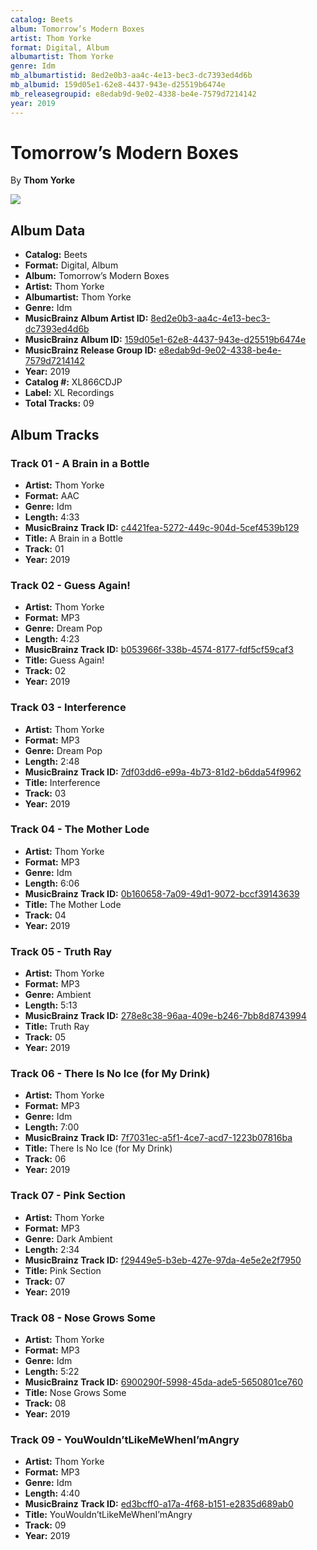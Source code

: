 ```yaml
---
catalog: Beets
album: Tomorrow’s Modern Boxes
artist: Thom Yorke
format: Digital, Album
albumartist: Thom Yorke
genre: Idm
mb_albumartistid: 8ed2e0b3-aa4c-4e13-bec3-dc7393ed4d6b
mb_albumid: 159d05e1-62e8-4437-943e-d25519b6474e
mb_releasegroupid: e8edab9d-9e02-4338-be4e-7579d7214142
year: 2019
---
```


# Tomorrow’s Modern Boxes

By **Thom Yorke**

![](../../assets/beetscovers/Thom_Yorke-Tomorrow’s_Modern_Boxes.jpg)

## Album Data

- **Catalog:** Beets
- **Format:** Digital, Album
- **Album:** Tomorrow’s Modern Boxes
- **Artist:** Thom Yorke
- **Albumartist:** Thom Yorke
- **Genre:** Idm
- **MusicBrainz Album Artist ID:** [8ed2e0b3-aa4c-4e13-bec3-dc7393ed4d6b](https://musicbrainz.org/artist/8ed2e0b3-aa4c-4e13-bec3-dc7393ed4d6b)
- **MusicBrainz Album ID:** [159d05e1-62e8-4437-943e-d25519b6474e](https://musicbrainz.org/release/159d05e1-62e8-4437-943e-d25519b6474e)
- **MusicBrainz Release Group ID:** [e8edab9d-9e02-4338-be4e-7579d7214142](https://musicbrainz.org/release-group/e8edab9d-9e02-4338-be4e-7579d7214142)
- **Year:** 2019
- **Catalog #:** XL866CDJP
- **Label:** XL Recordings
- **Total Tracks:** 09

## Album Tracks

### Track 01 - A Brain in a Bottle

- **Artist:** Thom Yorke
- **Format:** AAC
- **Genre:** Idm
- **Length:** 4:33
- **MusicBrainz Track ID:** [c4421fea-5272-449c-904d-5cef4539b129](https://musicbrainz.org/recording/c4421fea-5272-449c-904d-5cef4539b129)
- **Title:** A Brain in a Bottle
- **Track:** 01
- **Year:** 2019

### Track 02 - Guess Again!

- **Artist:** Thom Yorke
- **Format:** MP3
- **Genre:** Dream Pop
- **Length:** 4:23
- **MusicBrainz Track ID:** [b053966f-338b-4574-8177-fdf5cf59caf3](https://musicbrainz.org/recording/b053966f-338b-4574-8177-fdf5cf59caf3)
- **Title:** Guess Again!
- **Track:** 02
- **Year:** 2019

### Track 03 - Interference

- **Artist:** Thom Yorke
- **Format:** MP3
- **Genre:** Dream Pop
- **Length:** 2:48
- **MusicBrainz Track ID:** [7df03dd6-e99a-4b73-81d2-b6dda54f9962](https://musicbrainz.org/recording/7df03dd6-e99a-4b73-81d2-b6dda54f9962)
- **Title:** Interference
- **Track:** 03
- **Year:** 2019

### Track 04 - The Mother Lode

- **Artist:** Thom Yorke
- **Format:** MP3
- **Genre:** Idm
- **Length:** 6:06
- **MusicBrainz Track ID:** [0b160658-7a09-49d1-9072-bccf39143639](https://musicbrainz.org/recording/0b160658-7a09-49d1-9072-bccf39143639)
- **Title:** The Mother Lode
- **Track:** 04
- **Year:** 2019

### Track 05 - Truth Ray

- **Artist:** Thom Yorke
- **Format:** MP3
- **Genre:** Ambient
- **Length:** 5:13
- **MusicBrainz Track ID:** [278e8c38-96aa-409e-b246-7bb8d8743994](https://musicbrainz.org/recording/278e8c38-96aa-409e-b246-7bb8d8743994)
- **Title:** Truth Ray
- **Track:** 05
- **Year:** 2019

### Track 06 - There Is No Ice (for My Drink)

- **Artist:** Thom Yorke
- **Format:** MP3
- **Genre:** Idm
- **Length:** 7:00
- **MusicBrainz Track ID:** [7f7031ec-a5f1-4ce7-acd7-1223b07816ba](https://musicbrainz.org/recording/7f7031ec-a5f1-4ce7-acd7-1223b07816ba)
- **Title:** There Is No Ice (for My Drink)
- **Track:** 06
- **Year:** 2019

### Track 07 - Pink Section

- **Artist:** Thom Yorke
- **Format:** MP3
- **Genre:** Dark Ambient
- **Length:** 2:34
- **MusicBrainz Track ID:** [f29449e5-b3eb-427e-97da-4e5e2e2f7950](https://musicbrainz.org/recording/f29449e5-b3eb-427e-97da-4e5e2e2f7950)
- **Title:** Pink Section
- **Track:** 07
- **Year:** 2019

### Track 08 - Nose Grows Some

- **Artist:** Thom Yorke
- **Format:** MP3
- **Genre:** Idm
- **Length:** 5:22
- **MusicBrainz Track ID:** [6900290f-5998-45da-ade5-5650801ce760](https://musicbrainz.org/recording/6900290f-5998-45da-ade5-5650801ce760)
- **Title:** Nose Grows Some
- **Track:** 08
- **Year:** 2019

### Track 09 - YouWouldn’tLikeMeWhenI’mAngry

- **Artist:** Thom Yorke
- **Format:** MP3
- **Genre:** Idm
- **Length:** 4:40
- **MusicBrainz Track ID:** [ed3bcff0-a17a-4f68-b151-e2835d689ab0](https://musicbrainz.org/recording/ed3bcff0-a17a-4f68-b151-e2835d689ab0)
- **Title:** YouWouldn’tLikeMeWhenI’mAngry
- **Track:** 09
- **Year:** 2019

